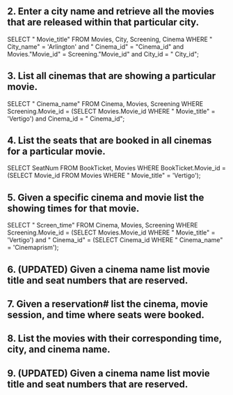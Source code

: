 ## 2. Enter a city name and retrieve all the movies that are released within that particular city.
SELECT " Movie_title" FROM Movies, City, Screening, Cinema WHERE " City_name" = 'Arlington' and " Cinema_id" = "Cinema_id" and Movies."Movie_id" = Screening."Movie_id" and City_id = " City_id";

## 3. List all cinemas that are showing a particular movie.
SELECT " Cinema_name" FROM Cinema, Movies, Screening WHERE Screening.Movie_id = (SELECT Movies.Movie_id WHERE " Movie_title" = 'Vertigo') and Cinema_id = " Cinema_id";

## 4. List the seats that are booked in all cinemas for a particular movie.
SELECT SeatNum FROM BookTicket, Movies WHERE BookTicket.Movie_id = (SELECT Movie_id FROM Movies WHERE " Movie_title" = 'Vertigo');

## 5. Given a specific cinema and movie list the showing times for that movie.
SELECT " Screen_time" FROM Cinema, Movies, Screening WHERE Screening.Movie_id = (SELECT Movies.Movie_id WHERE " Movie_title" = 'Vertigo') and " Cinema_id" = (SELECT Cinema_id WHERE " Cinema_name" = 'Cinemaprism');

## 6. (UPDATED) Given a cinema name list movie title and seat numbers that are reserved.
## 7. Given a reservation# list the cinema, movie session, and time where seats were booked.
## 8. List the movies with their corresponding time, city, and cinema name.
## 9. (UPDATED) Given a cinema name list movie title and seat numbers that are reserved.


